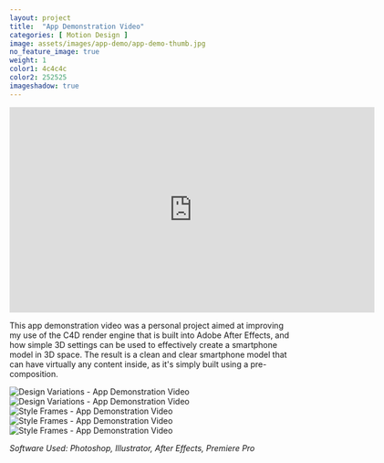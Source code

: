```yaml
---
layout: project
title:  "App Demonstration Video"
categories: [ Motion Design ]
image: assets/images/app-demo/app-demo-thumb.jpg
no_feature_image: true
weight: 1
color1: 4c4c4c
color2: 252525
imageshadow: true
---
```


<div class="embed-responsive embed-responsive-16by9 my-5 extended image-shadow ">
  <iframe class="embed-responsive-item" src="https://player.vimeo.com/video/737589437" width="640" height="360" frameborder="0" allow="autoplay; fullscreen" allowfullscreen></iframe>
</div>

This app demonstration video was a personal project aimed at improving my use of the C4D render engine that is built into Adobe After Effects, and how simple 3D settings can be used to effectively create a smartphone model in 3D space. The result is a clean and clear smartphone model that can have virtually any content inside, as it's simply built using a pre-composition.

<div class="my-5 extended d-none">
        <img class="featured-image" src="{{ site.baseurl }}/assets/images/app-demo/app-demo-inner1.jpg" alt="Design Variations - App Demonstration Video">
</div>

<div class="my-5 extended d-none">
        <img class="featured-image" src="{{ site.baseurl }}/assets/images/app-demo/app-demo-inner2.jpg" alt="Design Variations - App Demonstration Video">
</div>

<div class="my-5 extended">
    <div class="row">
      <div class="col-md-6 mb-4">
        <img class="featured-image image-shadow" src="{{ site.baseurl }}/assets/images/app-demo/app-demo-inner2.jpg" alt="Style Frames - App Demonstration Video">
      </div>
      <div class="col-md-6 mb-4">
        <img class="featured-image image-shadow" src="{{ site.baseurl }}/assets/images/app-demo/app-demo-inner3.jpg" alt="Style Frames - App Demonstration Video">
      </div>
      <div class="col-12 mt-4">
        <img class="featured-image image-shadow" src="{{ site.baseurl }}/assets/images/app-demo/app-demo-inner1.jpg" alt="Style Frames - App Demonstration Video">
      </div>
    </div>
</div>

*Software Used: Photoshop, Illustrator, After Effects, Premiere Pro*

